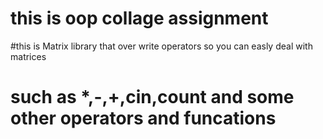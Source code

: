 # this is oop collage assignment

#this is Matrix library that over write operators so you can easly deal with matrices

# such as *,-,+,cin,count and some other operators and funcations 
